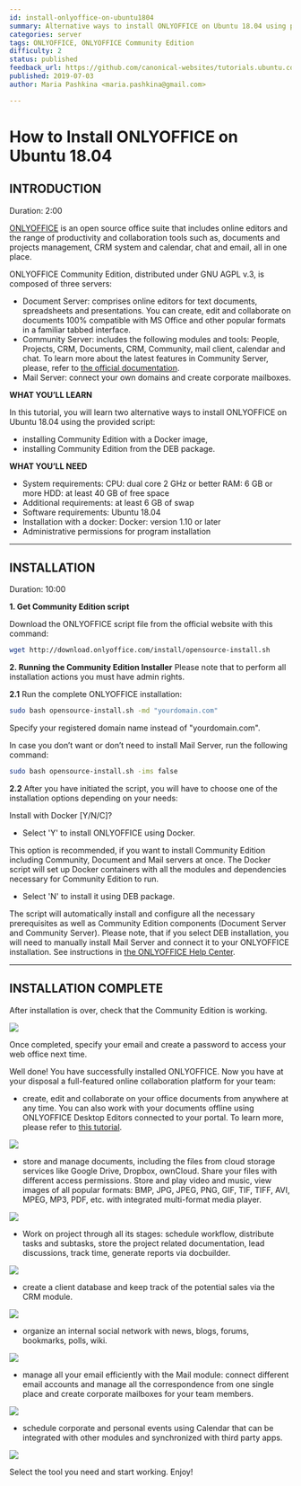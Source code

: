 ```yaml
---
id: install-onlyoffice-on-ubuntu1804
summary: Alternative ways to install ONLYOFFICE on Ubuntu 18.04 using provided script.
categories: server
tags: ONLYOFFICE, ONLYOFFICE Community Edition
difficulty: 2
status: published
feedback_url: https://github.com/canonical-websites/tutorials.ubuntu.com/issues
published: 2019-07-03
author: Maria Pashkina <maria.pashkina@gmail.com>

---
```

# How to Install ONLYOFFICE on Ubuntu 18.04

## INTRODUCTION
Duration: 2:00

[ONLYOFFICE](https://www.onlyoffice.com/en/) is an open source office suite that includes online editors and the range of productivity and collaboration tools such as, documents and projects management, CRM system and calendar, chat and email, all in one place.

ONLYOFFICE Community Edition, distributed under GNU AGPL v.3,  is composed of three servers:

* Document Server: comprises online editors for text documents, spreadsheets and presentations. You can create, edit and collaborate on documents 100% compatible with MS Office and other popular formats in a familiar tabbed interface. 
* Community Server: includes the following modules and tools: People, Projects, CRM, Documents, CRM, Community, mail client, calendar and chat. To learn more about the latest features in Community Server, please, refer to [the official documentation](https://helpcenter.onlyoffice.com/server/community/changelog.aspx).
* Mail Server: connect your own domains and create corporate mailboxes.

**WHAT YOU’LL LEARN**

In this tutorial, you will learn two alternative ways to install ONLYOFFICE on Ubuntu 18.04 using the provided script:

* installing Community Edition with a Docker image,
* installing Community Edition from the DEB package. 

**WHAT YOU’LL NEED**
* System requirements:
CPU: dual core 2 GHz or better
RAM: 6 GB or more
HDD: at least 40 GB of free space
* Additional requirements: at least 6 GB of swap
* Software requirements: Ubuntu 18.04
* Installation with a docker: Docker: version 1.10 or later
* Administrative permissions for program installation

---
## INSTALLATION 
Duration: 10:00

**1. Get Community Edition script**

Download the ONLYOFFICE script file from the official website with this command:

```sh       
wget http://download.onlyoffice.com/install/opensource-install.sh
```

**2. Running the Community Edition Installer**
Please note that to perform all installation actions you must have admin rights.

**2.1** Run the complete ONLYOFFICE installation:

```sh
sudo bash opensource-install.sh -md "yourdomain.com"
```
Specify your registered domain name instead of  "yourdomain.com".

In case you don’t want or don’t need to install Mail Server, run the following command:
```sh
sudo bash opensource-install.sh -ims false
```
**2.2** After you have initiated the script, you will have to choose one of the installation options depending on your needs:

Install with Docker [Y/N/C]?

* Select 'Y' to install ONLYOFFICE using Docker.

This option is recommended, if you want to install Community Edition including Community, Document and Mail servers at once. The Docker script will set up Docker containers with all the modules and dependencies necessary for Community Edition to run.

* Select 'N' to install it using DEB package.

The script will automatically install and configure all the necessary prerequisites as well as Community Edition components (Document Server and Community Server). Please note, that if you select DEB installation, you will need to manually install Mail Server and connect it to your ONLYOFFICE installation. See instructions in [the ONLYOFFICE Help Center](https://helpcenter.onlyoffice.com/server/docker/mail/connect-mail-server-to-community-server-via-portal-settings.aspx).

---

## INSTALLATION COMPLETE

After installation is over, check that the Community Edition is working.

![](https://assets.ubuntu.com/v1/31919610-1.png)

Once completed, specify your email and create a password to access your web office next time.

Well done! You have successfully installed ONLYOFFICE. Now you have at your disposal a full-featured online collaboration platform for your team:

* create, edit and collaborate on your office documents from anywhere at any time. You can also work with your documents offline using ONLYOFFICE Desktop Editors connected to your portal. To learn more, please refer to [this tutorial](https://tutorials.ubuntu.com/tutorial/install-onlyoffice-desktop-editors-on-ubuntu1804#0.).

![](https://assets.ubuntu.com/v1/0a993d9e-2.jpeg)

* store and manage documents, including the files from cloud storage services like Google Drive, Dropbox, ownCloud. Share your files with different access permissions. Store and play video and music, view images of all popular formats: BMP, JPG, JPEG, PNG, GIF, TIF, TIFF, AVI, MPEG, MP3, PDF, etc. with integrated multi-format media player.

![](https://assets.ubuntu.com/v1/92d9f478-3.png)

* Work on project through all its stages: schedule workflow, distribute tasks and subtasks, store the project related documentation, lead discussions, track time, generate reports via docbuilder.

![](https://assets.ubuntu.com/v1/8e67a2c8-4.png)

* create a client database and keep track of the potential sales via the CRM module.

![](https://assets.ubuntu.com/v1/d2a3d079-5.png)

* organize an internal social network with news, blogs, forums, bookmarks, polls, wiki.

![](https://assets.ubuntu.com/v1/d6c324f7-6.png)

* manage all your email efficiently with the Mail module: connect different email accounts and manage all the correspondence from one single place and create corporate mailboxes for your team members.

![](https://assets.ubuntu.com/v1/cec5879e-7.png)

* schedule corporate and personal events using Calendar that can be integrated with other modules and synchronized with third party apps.

![](https://assets.ubuntu.com/v1/615323e6-8.png)

Select the tool you need and start working. Enjoy!
